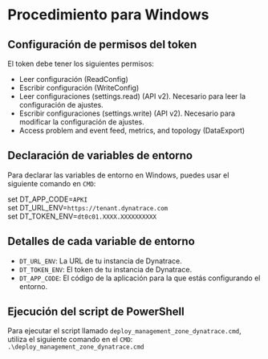 # Procedimiento para Windows

## Configuración de permisos del token

El token debe tener los siguientes permisos:

- Leer configuración (ReadConfig)
- Escribir configuración (WriteConfig)
- Leer configuraciones (settings.read) (API v2). Necesario para leer la configuración de ajustes.
- Escribir configuraciones (settings.write) (API v2). Necesario para modificar la configuración de ajustes.
- Access problem and event feed, metrics, and topology (DataExport)

## Declaración de variables de entorno

Para declarar las variables de entorno en Windows, puedes usar el siguiente comando en `CMD`:

set DT_APP_CODE=`APKI`
<br>
set DT_URL_ENV=`https://tenant.dynatrace.com`
<br>
set DT_TOKEN_ENV=`dt0c01.XXXX.XXXXXXXXXX`
<br>

## Detalles de cada variable de entorno

- `DT_URL_ENV`: La URL de tu instancia de Dynatrace.
- `DT_TOKEN_ENV`: El token de tu instancia de Dynatrace.
- `DT_APP_CODE`: El código de la aplicación para la que estás configurando el entorno.

## Ejecución del script de PowerShell

Para ejecutar el script llamado `deploy_management_zone_dynatrace.cmd`, utiliza el siguiente comando en el  `CMD`:
`.\deploy_management_zone_dynatrace.cmd`
